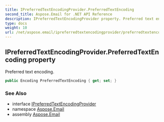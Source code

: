 ```yaml
---
title: IPreferredTextEncodingProvider.PreferredTextEncoding
second_title: Aspose.Email for .NET API Reference
description: IPreferredTextEncodingProvider property. Preferred text encoding
type: docs
weight: 10
url: /net/aspose.email/ipreferredtextencodingprovider/preferredtextencoding/
---
```

## IPreferredTextEncodingProvider.PreferredTextEncoding property

Preferred text encoding.

```csharp
public Encoding PreferredTextEncoding { get; set; }
```

### See Also

* interface [IPreferredTextEncodingProvider](../)
* namespace [Aspose.Email](../../ipreferredtextencodingprovider/)
* assembly [Aspose.Email](../../../)


